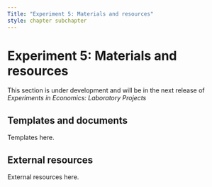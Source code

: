```yaml
---
Title: "Experiment 5: Materials and resources"
style: chapter subchapter
---
```


# Experiment 5: Materials and resources

This section is under development and will be in the next release of *Experiments in Economics: Laboratory Projects*

## Templates and documents

Templates here.

## External resources

External resources here.